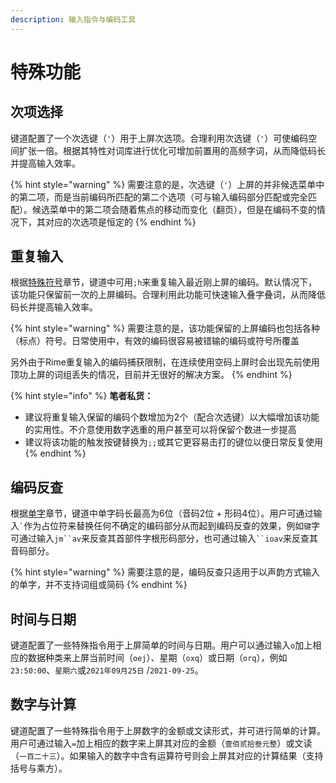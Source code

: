 ```yaml
---
description: 输入指令与编码工具
---
```

# 特殊功能

## 次项选择

键道配置了一个次选键（`'`）用于上屏次选项。合理利用次选键（`'`）可使编码空间扩张一倍。根据其特性对词库进行优化可增加前置用的高频字词，从而降低码长并提高输入效率。

{% hint style="warning" %}
需要注意的是，次选键（`'`）上屏的并非候选菜单中的第二项，而是当前编码所匹配的第二个选项（可与输入编码部分匹配或完全匹配）。候选菜单中的第二项会随着焦点的移动而变化（翻页），但是在编码不变的情况下，其对应的次选项是恒定的
{% endhint %}

## 重复输入

根据[特殊符号](extra-symbols.md)章节，键道中可用`;h`来重复输入最近刚上屏的编码。默认情况下，该功能只保留前一次的上屏编码。合理利用此功能可快速输入叠字叠词，从而降低码长并提高输入效率。

{% hint style="warning" %}
需要注意的是，该功能保留的上屏编码也包括各种（标点）符号。日常使用中，有效的编码很容易被错输的编码或符号所覆盖

另外由于Rime重复输入的编码捕获限制，在连续使用空码上屏时会出现先前使用顶功上屏的词组丢失的情况，目前并无很好的解决方案。
{% endhint %}

{% hint style="info" %}
**笔者私货：**

* 建议将重复输入保留的编码个数增加为2个（配合次选键）以大幅增加该功能的实用性。不介意使用数字选重的用户甚至可以将保留个数进一步提高
* 建议将该功能的触发按键替换为`;;`或其它更容易击打的键位以便日常反复使用
{% endhint %}

## 编码反查

根据[单字](../start-xkjd/characters.md)章节，键道中单字码长最高为6位（音码2位 + 形码4位）。用户可通过输入`` ` ``作为占位符来替换任何不确定的编码部分从而起到编码反查的效果，例如`键`字可通过输入`jm``av`来反查其首部件字根形码部分，也可通过输入` ``ioav `来反查其音码部分。

{% hint style="warning" %}
需要注意的是，编码反查只适用于以声韵方式输入的单字，并不支持词组或简码
{% endhint %}

## 时间与日期

键道配置了一些特殊指令用于上屏简单的时间与日期。用户可以通过输入`o`加上相应的数据种类来上屏当前时间（`oej`）、星期（`oxq`）或日期（`orq`），例如`23:50:00`、`星期六`或`2021年09月25日` /`2021-09-25`。

## 数字与计算

键道配置了一些特殊指令用于上屏数字的金额或文读形式，并可进行简单的计算。用户可通过输入`=`加上相应的数字来上屏其对应的金额（`壹佰贰拾叁元整`）或文读（`一百二十三`）。如果输入的数字中含有运算符号则会上屏其对应的计算结果（支持括号与乘方）。
